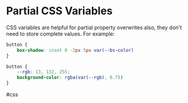 # Partial CSS Variables

CSS variables are helpful for partial property overwrites also, they don't need to store complete values. For example:

```css
button {
    box-shadow: inset 0 -2px 5px var(--bs-color)
}
```

```css
button {
    --rgb: 13, 132, 255;
    background-color: rgba(var(--rgb), 0.75)
}
```

#css